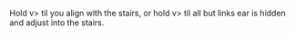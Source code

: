 Hold v> til you align with the stairs, or hold v> til all but links ear is hidden and adjust into the stairs.
